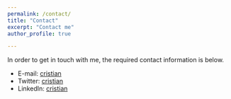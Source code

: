 ```yaml
---
permalink: /contact/
title: "Contact"
excerpt: "Contact me"
author_profile: true

---
```

In order to get in touch with me, the required contact information is below.

* E-mail: [cristian](Cristian.Gomez2@alu.uclm.es)
* Twitter: [cristian](http://twitter.com/CrisGomz95)
* LinkedIn: [cristian](http://www.linkedin.com/in/cristian-gómez-portes-364857115/)
